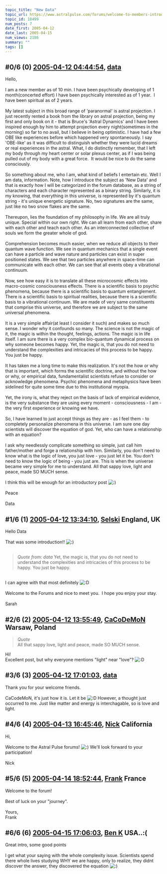 ```yaml
---
topic_title: "New Data"
topic_url: https://www.astralpulse.com/forums/welcome-to-members-introductions!/new-data
topic_id: 18499
num_posts: 7
date_first: 2005-04-12
date_last: 2005-04-15
num_views: 2186
summary: ""
tags: []
---
```


## \#0/6 (0) [2005-04-12 04:44:54](https://www.astralpulse.com/forums/index.php?msg=159923), [data](https://www.astralpulse.com/forums/profile/?u=8831)  ##
<section>
Hello,
<br>
<br>
I am a new member as of 10 min. I have been psychically developing of 1 month(concerted effort) I have been psychically interested as of 1 year.  I have been spiritual as of 2 years.
<br>
<br>
My latest subject in this broad range of 'paranormal' is astral projection. I just recently rented a book from the library on astral projection, being my first and only book on it - that is Bruce's 'Astral Dynamics' and I have been inspired enough by him to attempt projection every night(sometimes in the morning) so far to no avail, but I believe in being optimistic. I have had a few OBE like experiences before which happened very spontaneously. I say 'OBE-like' as it was difficult to distinguish whether they were lucid dreams or real experiences in the astral. What, I do distinctly remember, that I left my body through my heart center or solar plexus center, as if I was being pulled out of my body with a great force.  It would be nice to do the same consciously.
<br>
<br>
So something about me, who I am, what kind of beliefs I entertain etc. Well I am data, information. Note, how I introduce the subject as 'New Data' and that is exactly how I will be categorized in the forum database, as a string of characters and each character represented as a binary string. Similarly, it is my knowing, that everything in this universe, is represented by it's quantum string - it's unique energetic signature. No, two signatures are the same, just like no two snow flakes are the same.
<br>
<br>
Thereupon, lies the foundation of my philosophy in life. We are all truly unique. Special within our own right. We can all learn from each other, share with each other and teach each other. As an interconnected collective of souls we form the greater whole of god.
<br>
<br>
Comprehension becomes much easier, when we reduce all objects to their quantum wave function. We see in quantum mechanics that a single event can have a particle and wave nature and particles can exist in super positioned states. We see that two particles anywhere in space-time can communicate with each other. We can see that all events obey a vibrational continuum.
<br>
<br>
Now, see how easy it is to translate all these microcosmic effects into macro-cosmic consciousness effects. There is a scientific basis to psychic phenomena, because there is a scientific basis to quantum entanglement. There is a scientific basis to spiritual realities, because there is a scientific basis to a vibrational continuum. We are made of very same constituents that comprise this universe, and therefore we are subject to the same universal phenomena.
<br>
<br>
It is a very simple affair(at least I consider it such) and makes so much sense. I wonder why it confounds so many. The science is not the magic of it, the magic is within the thought, feelings, actions. The magic is in life itself. I am sure there is a very complex bio-quantum dynamical process on why someone becomes happy. Yet, the magic is, that you do not need to understand the complexities and intricacies of this process to be happy. You just be happy.
<br>
<br>
It has taken me a long time to make this realization. It's not the how or why that is important, which forms the scientific doctrine, and without the how or why, or empirical data, fundamentalist scientists refuse to consider or acknowledge phenomena. Psychic phenomena and metaphysics have been sidelined for quite some time due to this institutional myopia.
<br>
<br>
Yet, the irony is, what they reject on the basis of lack of empirical evidence, is the very substance they are using every moment - consciousness - I am - the very first experience or knowing we have.
<br>
<br>
So, I have learned to just accept things as they are - as I feel them - to completely personalize phenomena in this universe. I am sure one day scientists will discover the equation of god. Yet, who can have a relationship with an equation?
<br>
<br>
I ask why needlessly complicate something so simple, just call him father/mother and forge a relationship with him. Similarly, you don't need to know what is the logic of love, you just love - you just let it be. You don't need to know the logic of being - you just are. This is when the universe became very simple for me to understand. All that sappy love, light and peace, made SO MUCH sense.
<br>
<br>
I think this will be enough for an introductory post
<img alt=":)" class="smiley" src="https://www.astralpulse.com/forums/Smileys/fugue/smiley.png" title="Smiley"/>
<br>
<br>
Peace
<br>
<br>
Data
</section>

## \#1/6 (1) [2005-04-12 13:34:10](https://www.astralpulse.com/forums/index.php?msg=159974), [Selski](https://www.astralpulse.com/forums/profile/?u=6012) England, UK ##
<section>
Hello Data
<br>
<br>
That was some introduction!!
<img alt=":)" class="smiley" src="https://www.astralpulse.com/forums/Smileys/fugue/smiley.png" title="Smiley"/>
<br>
<br>
<blockquote class="bbc_standard_quote">
 <cite>
  Quote from: data
 </cite>
 Yet, the magic is, that you do not need to understand the complexities and intricacies of this process to be happy. You just be happy.
 <br>
</blockquote>
<br>
I can agree with that most definitely
<img alt=":D" class="smiley" src="https://www.astralpulse.com/forums/Smileys/fugue/cheesy.png" title="Cheesy"/>
<br>
<br>
Welcome to the Forums and nice to meet you.  I hope you enjoy your stay.
<br>
<br>
Sarah
</section>

## \#2/6 (2) [2005-04-12 13:55:49](https://www.astralpulse.com/forums/index.php?msg=159980), [CaCoDeMoN](https://www.astralpulse.com/forums/profile/?u=4798) Warsaw, Poland ##
<section>
<blockquote class="bbc_standard_quote">
 <cite>
  Quote
 </cite>
 <br>
 All that sappy love, light and peace, made SO MUCH sense.
 <br>
</blockquote>
Hi!
<br>
Excellent post, but why everyone mentions "light" near "love"?
<img alt=":D" class="smiley" src="https://www.astralpulse.com/forums/Smileys/fugue/cheesy.png" title="Cheesy"/>
</section>

## \#3/6 (3) [2005-04-12 17:01:03](https://www.astralpulse.com/forums/index.php?msg=160001), [data](https://www.astralpulse.com/forums/profile/?u=8831)  ##
<section>
Thank you for your welcome friends.
<br>
<br>
CaCodeMoN, it's just how it is. Let it be
<img alt=":D" class="smiley" src="https://www.astralpulse.com/forums/Smileys/fugue/cheesy.png" title="Cheesy"/>
However, a thought just occurred to me. Just like matter and energy is interchagable, so is love and light.
</section>

## \#4/6 (4) [2005-04-13 16:45:46](https://www.astralpulse.com/forums/index.php?msg=160132), [Nick](https://www.astralpulse.com/forums/profile/?u=2080) California ##
<section>
Hi,
<br>
<br>
Welcome to the Astral Pulse forums!
<img alt=":)" class="smiley" src="https://www.astralpulse.com/forums/Smileys/fugue/smiley.png" title="Smiley"/>
We'll look forward to your participation!
<br>
<br>
Nick
</section>

## \#5/6 (5) [2005-04-14 18:52:44](https://www.astralpulse.com/forums/index.php?msg=160328), [Frank](https://www.astralpulse.com/forums/profile/?u=359) France ##
<section>
Welcome to the forum!
<br>
<br>
Best of luck on your "journey".
<br>
<br>
Yours,
<br>
Frank
</section>

## \#6/6 (6) [2005-04-15 17:06:03](https://www.astralpulse.com/forums/index.php?msg=160472), [Ben K](https://www.astralpulse.com/forums/profile/?u=8796) USA..:( ##
<section>
Great intro, some good points
<br>
<br>
I get what your saying with the whole complexity issue. Scientists spend there whole lives studying WHY we are happy, only to realize, they didnt discover the answer, they discovered the equation
<img alt=":)" class="smiley" src="https://www.astralpulse.com/forums/Smileys/fugue/smiley.png" title="Smiley"/>
</section>